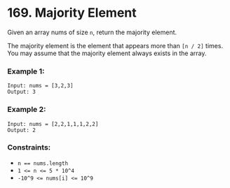 # 169. Majority Element

Given an array nums of size `n`, return the majority element.

The majority element is the element that appears more than `[n / 2]` times. You may assume that the majority element always exists in the array.

### Example 1:
```
Input: nums = [3,2,3]
Output: 3
```

### Example 2:
```
Input: nums = [2,2,1,1,1,2,2]
Output: 2
```

### Constraints:
- `n == nums.length`
- `1 <= n <= 5 * 10^4`
- `-10^9 <= nums[i] <= 10^9` 
